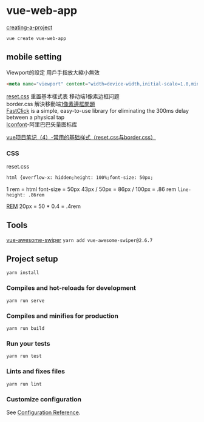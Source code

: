 # vue-web-app

[creating-a-project](https://cli.vuejs.org/zh/guide/creating-a-project.html#vue-create)

`vue create vue-web-app`

## mobile setting

Viewport的設定 用戶手指放大縮小無效

```html
<meta name="viewport" content="width=device-width,initial-scale=1.0,minimum-scale=1.0,maximum-scale=1.0,user-scalable=no">
```

[reset.css](https://meyerweb.com/eric/tools/css/reset/) 重置基本樣式表
移动端1像素边框问题  
border.css 解決移動端[1像素邊框問題](https://www.jianshu.com/p/fa670b737a29)  
[FastClick](https://www.npmjs.com/package/fastclick) is a simple, easy-to-use library for eliminating the 300ms delay between a physical tap  
[Iconfont](https://www.iconfont.cn/)-阿里巴巴矢量图标库  

[vue项目笔记（4）-常用的基础样式（reset.css与border.css）](https://blog.csdn.net/qq_41115965/article/details/81542910)

### CSS

reset.css

```html
html {overflow-x: hidden;height: 100%;font-size: 50px;
```

1 rem = html font-size = 50px
43px / 50px = 86px / 100px = .86 rem  `line-height: .86rem`

[REM](https://www.hexschool.com/2016/01/02/2016-08-08-em-vs-rem/)
20px  = 50 * 0.4 = .4rem

## Tools

[vue-awesome-swiper](https://github.com/surmon-china/vue-awesome-swiper)
`yarn add vue-awesome-swiper@2.6.7 `

## Project setup
```
yarn install
```

### Compiles and hot-reloads for development
```
yarn run serve
```

### Compiles and minifies for production
```
yarn run build
```

### Run your tests
```
yarn run test
```

### Lints and fixes files
```
yarn run lint
```

### Customize configuration
See [Configuration Reference](https://cli.vuejs.org/config/).
